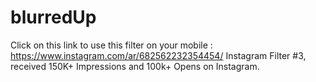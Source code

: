 # blurredUp

Click on this link to use this filter on your mobile : https://www.instagram.com/ar/682562232354454/
Instagram Filter #3, received 150K+ Impressions and 100k+ Opens on Instagram.
